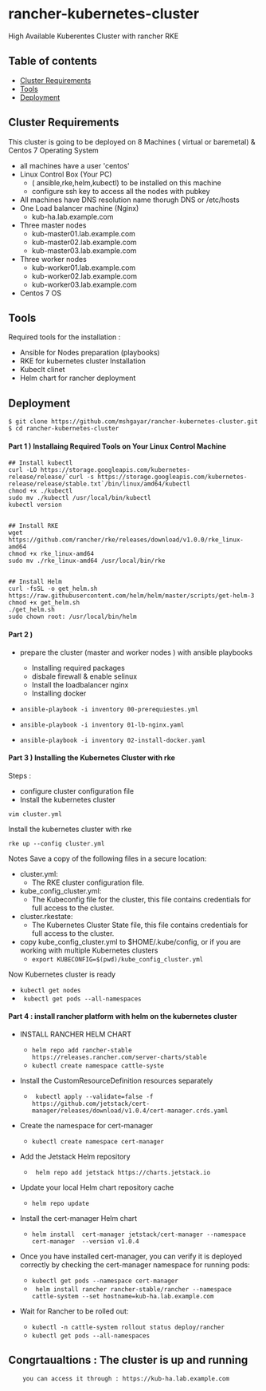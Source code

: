 # rancher-kubernetes-cluster
High Available Kuberentes Cluster with rancher RKE

## Table of contents
* [Cluster Requirements](#cluster-requirements)
* [Tools](#tools)
* [Deployment](#deployment)

## Cluster Requirements
This cluster is going to be deployed on 8 Machines ( virtual or baremetal) & Centos 7 Operating System
* all machines have a user 'centos' 
* Linux Control Box (Your PC)
	-	( ansible,rke,helm,kubectl) to be installed on this machine
	-	configure ssh key to access all the nodes with pubkey
* All machines have DNS resolution name thorugh DNS or /etc/hosts
* One Load balancer machine (Nginx)
	-	kub-ha.lab.example.com
* Three master nodes
	- kub-master01.lab.example.com
	- kub-master02.lab.example.com
	- kub-master03.lab.example.com
* Three worker nodes
	-	kub-worker01.lab.example.com
	-	kub-worker02.lab.example.com
	-	kub-worker03.lab.example.com
* Centos 7 OS
	
## Tools
Required tools for the installation :
* Ansible for Nodes preparation (playbooks)
* RKE for kubernetes cluster Installation
* Kubeclt clinet
* Helm chart for rancher deployment
	
## Deployment

```
$ git clone https://github.com/mshgayar/rancher-kubernetes-cluster.git
$ cd rancher-kubernetes-cluster
```

#### Part 1 ) Installaing Required Tools on Your Linux Control Machine
```
## Install kubectl
curl -LO https://storage.googleapis.com/kubernetes-release/release/`curl -s https://storage.googleapis.com/kubernetes-release/release/stable.txt`/bin/linux/amd64/kubectl
chmod +x ./kubectl
sudo mv ./kubectl /usr/local/bin/kubectl
kubectl version


## Install RKE
wget https://github.com/rancher/rke/releases/download/v1.0.0/rke_linux-amd64
chmod +x rke_linux-amd64
sudo mv ./rke_linux-amd64 /usr/local/bin/rke


## Install Helm
curl -fsSL -o get_helm.sh https://raw.githubusercontent.com/helm/helm/master/scripts/get-helm-3
chmod +x get_helm.sh
./get_helm.sh
sudo chown root: /usr/local/bin/helm
```

#### Part 2 )
* prepare the cluster (master and worker nodes ) with ansible playbooks
	-	Installing required packages
	-	disbale firewall & enable selinux
	-	Install the loadbalancer nginx
	-	Installing docker
		
*	```ansible-playbook -i inventory 00-prerequiestes.yml ```
*	```ansible-playbook -i inventory 01-lb-nginx.yaml ```
*	```ansible-playbook -i inventory 02-install-docker.yaml ```


#### Part 3 ) Installing the Kubernetes Cluster with rke
Steps :
* configure cluster configuration file 
* Install the kubernetes cluster

```vim cluster.yml ```
    
Install the kubernetes cluster with rke
```
rke up --config cluster.yml
```
Notes
Save a copy of the following files in a secure location:
 - cluster.yml: 
 	- 	The RKE cluster configuration file.
 - kube_config_cluster.yml: 
 	- 	The Kubeconfig file for the cluster, this file contains credentials for full access to the cluster.
 - cluster.rkestate: 
 	- 	The Kubernetes Cluster State file, this file contains credentials for full access to the cluster.
 - copy kube_config_cluster.yml to $HOME/.kube/config, or if you are working with multiple Kubernetes clusters
	-	``` export KUBECONFIG=$(pwd)/kube_config_cluster.yml ```

Now Kubernetes cluster is ready 
* ``` kubectl get nodes ```
* ``` kubectl get pods --all-namespaces```

#### Part 4 : install rancher platform with helm on the kubernetes cluster
* INSTALL RANCHER HELM CHART
	-	``` helm repo add rancher-stable https://releases.rancher.com/server-charts/stable ```
	-	``` kubectl create namespace cattle-syste ```

*  Install the CustomResourceDefinition resources separately
	-	``` kubectl apply --validate=false -f https://github.com/jetstack/cert-manager/releases/download/v1.0.4/cert-manager.crds.yaml```

* Create the namespace for cert-manager
	-	``` kubectl create namespace cert-manager ``` 
*  Add the Jetstack Helm repository
	-	``` helm repo add jetstack https://charts.jetstack.io```
* Update your local Helm chart repository cache
	- ```helm repo update ```
* Install the cert-manager Helm chart
	-	```helm install  cert-manager jetstack/cert-manager --namespace cert-manager  --version v1.0.4 ```
* Once you have installed cert-manager, you can verify it is deployed correctly by checking the cert-manager namespace for running pods:
	-	``` kubectl get pods --namespace cert-manager ```
	-	``` helm install rancher rancher-stable/rancher --namespace cattle-system --set hostname=kub-ha.lab.example.com```
* Wait for Rancher to be rolled out:
	- 	``` kubectl -n cattle-system rollout status deploy/rancher ```
	- 	``` kubectl get pods --all-namespaces ```

## Congrtaualtions : The cluster is up and running
		you can access it through : https://kub-ha.lab.example.com
